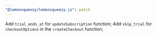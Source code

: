```yaml
---
"@lemonsqueezy/lemonsqueezy.js": patch
---
```


Add `trial_ends_at` for `updateSubscription` function;
Add `skip_trial` for `checkoutOptions` in the `createCheckout` function;

